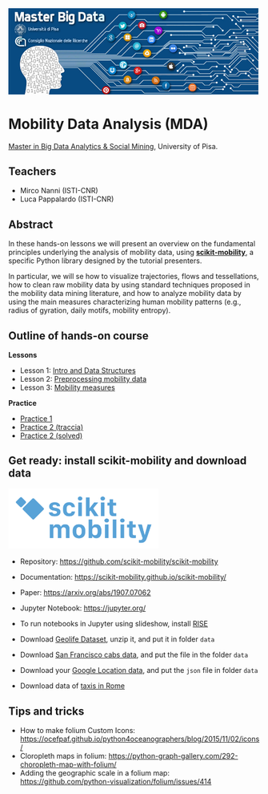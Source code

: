 <img src="masterSBD_logo.jpg" width=500/>

# Mobility Data Analysis (MDA)
[Master in Big Data Analytics & Social Mining](https://masterbigdata.it/), University of Pisa.

## Teachers
- Mirco Nanni (ISTI-CNR)
- Luca Pappalardo (ISTI-CNR)

## Abstract
In these hands-on lessons we will present an overview on the fundamental principles underlying the analysis of mobility data, using **[scikit-mobility](https://github.com/scikit-mobility/scikit-mobility)**, a specific Python library designed by the tutorial presenters.

In particular, we will se how to visualize trajectories, flows and tessellations, how to clean raw mobility data by using standard techniques proposed in the mobility data mining literature, and how to analyze mobility data by using the main measures characterizing human mobility patterns (e.g., radius of gyration, daily motifs, mobility entropy).

## Outline of hands-on course

**Lessons**
- Lesson 1: [Intro and Data Structures](https://github.com/scikit-mobility/tutorials/blob/master/mda_masterbd2020/intro_and_data_structures.ipynb)
- Lesson 2: [Preprocessing mobility data](https://github.com/scikit-mobility/tutorials/blob/master/mda_masterbd2020/preprocessing.ipynb)
- Lesson 3: [Mobility measures](https://github.com/scikit-mobility/tutorials/blob/master/mda_masterbd2020/measures.ipynb)

**Practice**
- [Practice 1](https://github.com/scikit-mobility/tutorials/blob/master/mda_masterbd2020/practice1.ipynb)
- [Practice 2 (traccia)](https://github.com/scikit-mobility/tutorials/blob/master/mda_masterbd2020/practice2_traccia.ipynb)
- [Practice 2 (solved)](https://github.com/scikit-mobility/tutorials/blob/master/mda_masterbd2020/practice2.ipynb)

## Get ready: install scikit-mobility and download data

<img src="logo_skmob.png" width="300" />

- Repository: https://github.com/scikit-mobility/scikit-mobility
- Documentation: https://scikit-mobility.github.io/scikit-mobility/
- Paper: https://arxiv.org/abs/1907.07062
- Jupyter Notebook: https://jupyter.org/
- To run notebooks in Jupyter using slideshow, install [RISE](https://rise.readthedocs.io/en/stable/)

- Download [Geolife Dataset](https://www.microsoft.com/en-us/download/details.aspx?id=52367&from=https%3A%2F%2Fresearch.microsoft.com%2Fen-us%2Fdownloads%2Fb16d359d-d164-469e-9fd4-daa38f2b2e13%2F), unzip it, and put it in folder `data`
- Download [San Francisco cabs data](https://bit.ly/sf_cabs_data), and put the file in the folder `data`
- Download your [Google Location data](https://support.google.com/accounts/answer/3024190), and put the `json` file in folder `data`
- Download data of [taxis in Rome](https://drive.google.com/file/d/1wZfW5l2d7MWNHWXQUlpNynJUi8haAuqD/view?usp=sharing)

## Tips and tricks
- How to make folium Custom Icons: https://ocefpaf.github.io/python4oceanographers/blog/2015/11/02/icons/
- Cloropleth maps in folium: https://python-graph-gallery.com/292-choropleth-map-with-folium/
- Adding the geographic scale in a folium map: https://github.com/python-visualization/folium/issues/414
